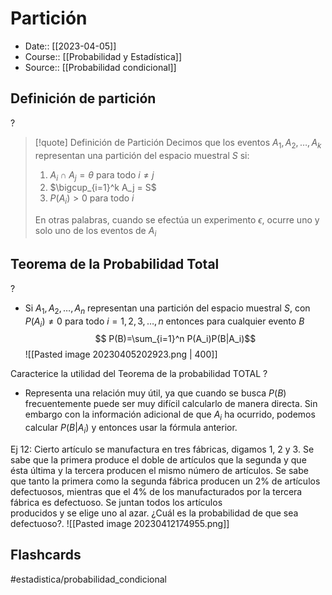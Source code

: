 # Partición

- Date:: [[2023-04-05]]
- Course:: [[Probabilidad y Estadística]]
- Source:: [[Probabilidad condicional]]

## Definición de partición
?
>[!quote] Definición de Partición
>Decimos que los eventos $A_1, A_2, \dots, A_k$ representan una partición del espacio muestral $S$ si:
>
>1. $A_i\cap A_j = \theta$ para todo $i\neq j$
>2. $\bigcup_{i=1}^k A_j = S$
>3. $P(A_i)>0$ para todo $i$
>
>En otras palabras, cuando se efectúa un experimento $\epsilon$, ocurre uno y solo uno de los eventos de $A_i$

## Teorema de la Probabilidad Total
?
- Si $A_1, A_2, \dots, A_n$ representan una partición del espacio muestral $S$, con $P(A_i)\neq 0$ para todo $i=1,2,3,\dots,n$ entonces para cualquier evento $B$
$$ P(B)=\sum_{i=1}^n P(A_i)P(B|A_i)$$
![[Pasted image 20230405202923.png | 400]]

Caracterice la utilidad del Teorema de la probabilidad TOTAL
?
- Representa una relación muy útil, ya que cuando se busca $P(B)$ frecuentemente puede ser muy difícil calcularlo de manera directa. Sin embargo con la información adicional de que $A_i$ ha ocurrido, podemos calcular $P(B|A_i)$ y entonces usar la fórmula anterior. 

Ej 12: Cierto artículo se manufactura en tres fábricas, digamos 1, 2 y 3. Se sabe que la primera produce el doble de artículos que la segunda y que ésta última y la tercera producen el mismo número de artículos. Se sabe que tanto la primera como la segunda fábrica producen un 2% de artículos defectuosos, mientras que el 4% de los manufacturados por la tercera fábrica es defectuoso. Se juntan todos los artículos  
producidos y se elige uno al azar. ¿Cuál es la probabilidad de  que sea defectuoso?.
![[Pasted image 20230412174955.png]]


## Flashcards
#estadistica/probabilidad_condicional 